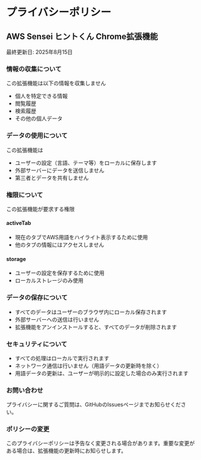 # プライバシーポリシー

## AWS Sensei ヒントくん Chrome拡張機能

最終更新日: 2025年8月15日

### 情報の収集について

この拡張機能は以下の情報を収集しません
- 個人を特定できる情報
- 閲覧履歴
- 検索履歴
- その他の個人データ

### データの使用について

この拡張機能は
- ユーザーの設定（言語、テーマ等）をローカルに保存します
- 外部サーバーにデータを送信しません
- 第三者とデータを共有しません

### 権限について

この拡張機能が要求する権限

#### activeTab
- 現在のタブでAWS用語をハイライト表示するために使用
- 他のタブの情報にはアクセスしません

#### storage
- ユーザーの設定を保存するために使用
- ローカルストレージのみ使用

### データの保存について

- すべてのデータはユーザーのブラウザ内にローカル保存されます
- 外部サーバーへの送信は行いません
- 拡張機能をアンインストールすると、すべてのデータが削除されます

### セキュリティについて

- すべての処理はローカルで実行されます
- ネットワーク通信は行いません（用語データの更新時を除く）
- 用語データの更新は、ユーザーが明示的に設定した場合のみ実行されます

### お問い合わせ

プライバシーに関するご質問は、GitHubのIssuesページまでお知らせください。

### ポリシーの変更

このプライバシーポリシーは予告なく変更される場合があります。重要な変更がある場合は、拡張機能の更新時にお知らせします。

